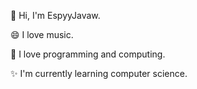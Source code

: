 🐢 Hi, I'm EspyyJavaw.

😄 I love music.

🔭 I love programming and computing.

✨ I'm currently learning computer science.
